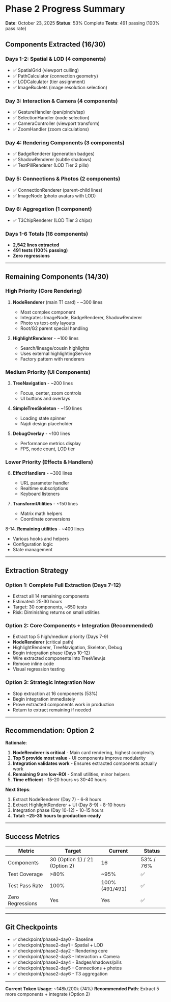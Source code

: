 # Phase 2 Progress Summary

**Date**: October 23, 2025
**Status**: 53% Complete
**Tests**: 491 passing (100% pass rate)

## Components Extracted (16/30)

### Days 1-2: Spatial & LOD (4 components)
- ✅ SpatialGrid (viewport culling)
- ✅ PathCalculator (connection geometry)
- ✅ LODCalculator (tier assignment)
- ✅ ImageBuckets (image resolution selection)

### Day 3: Interaction & Camera (4 components)
- ✅ GestureHandler (pan/pinch/tap)
- ✅ SelectionHandler (node selection)
- ✅ CameraController (viewport transform)
- ✅ ZoomHandler (zoom calculations)

### Day 4: Rendering Components (3 components)
- ✅ BadgeRenderer (generation badges)
- ✅ ShadowRenderer (subtle shadows)
- ✅ TextPillRenderer (LOD Tier 2 pills)

### Day 5: Connections & Photos (2 components)
- ✅ ConnectionRenderer (parent-child lines)
- ✅ ImageNode (photo avatars with LOD)

### Day 6: Aggregation (1 component)
- ✅ T3ChipRenderer (LOD Tier 3 chips)

### Days 1-6 Totals (16 components)
- **2,542 lines extracted**
- **491 tests (100% passing)**
- **Zero regressions**

---

## Remaining Components (14/30)

### High Priority (Core Rendering)
1. **NodeRenderer** (main T1 card) - ~300 lines
   - Most complex component
   - Integrates: ImageNode, BadgeRenderer, ShadowRenderer
   - Photo vs text-only layouts
   - Root/G2 parent special handling
   
2. **HighlightRenderer** - ~100 lines
   - Search/lineage/cousin highlights
   - Uses external highlightingService
   - Factory pattern with renderers

### Medium Priority (UI Components)
3. **TreeNavigation** - ~200 lines
   - Focus, center, zoom controls
   - UI buttons and overlays
   
4. **SimpleTreeSkeleton** - ~150 lines
   - Loading state spinner
   - Najdi design placeholder

5. **DebugOverlay** - ~100 lines
   - Performance metrics display
   - FPS, node count, LOD tier

### Lower Priority (Effects & Handlers)
6. **EffectHandlers** - ~300 lines
   - URL parameter handler
   - Realtime subscriptions
   - Keyboard listeners
   
7. **TransformUtilities** - ~150 lines
   - Matrix math helpers
   - Coordinate conversions

8-14. **Remaining utilities** - ~400 lines
   - Various hooks and helpers
   - Configuration logic
   - State management

---

## Extraction Strategy

### Option 1: Complete Full Extraction (Days 7-12)
- Extract all 14 remaining components
- Estimated: 25-30 hours
- Target: 30 components, ~650 tests
- Risk: Diminishing returns on small utilities

### Option 2: Core Components + Integration (Recommended)
- Extract top 5 high/medium priority (Days 7-9)
- **NodeRenderer** (critical path)
- HighlightRenderer, TreeNavigation, Skeleton, Debug
- Begin integration phase (Days 10-12)
- Wire extracted components into TreeView.js
- Remove inline code
- Visual regression testing

### Option 3: Strategic Integration Now
- Stop extraction at 16 components (53%)
- Begin integration immediately
- Prove extracted components work in production
- Return to extract remaining if needed

---

## Recommendation: Option 2

**Rationale**:
1. **NodeRenderer is critical** - Main card rendering, highest complexity
2. **Top 5 provide most value** - UI components improve modularity
3. **Integration validates work** - Ensures extracted components actually work
4. **Remaining 9 are low-ROI** - Small utilities, minor helpers
5. **Time efficient** - 15-20 hours vs 30-40 hours

**Next Steps**:
1. Extract NodeRenderer (Day 7) - 6-8 hours
2. Extract HighlightRenderer + UI (Day 8-9) - 8-10 hours  
3. Integration phase (Day 10-12) - 10-15 hours
4. **Total: ~25-35 hours to production-ready**

---

## Success Metrics

| Metric | Target | Current | Status |
|--------|--------|---------|--------|
| Components | 30 (Option 1) / 21 (Option 2) | 16 | 53% / 76% |
| Test Coverage | >80% | ~95% | ✅ |
| Test Pass Rate | 100% | 100% (491/491) | ✅ |
| Zero Regressions | Yes | Yes | ✅ |

---

## Git Checkpoints

- ✅ checkpoint/phase2-day0 - Baseline
- ✅ checkpoint/phase2-day1 - Spatial + LOD
- ✅ checkpoint/phase2-day2 - Rendering core
- ✅ checkpoint/phase2-day3 - Interaction + Camera
- ✅ checkpoint/phase2-day4 - Badges/shadows/pills
- ✅ checkpoint/phase2-day5 - Connections + photos
- ✅ checkpoint/phase2-day6 - T3 aggregation

---

**Current Token Usage**: ~148k/200k (74%)
**Recommended Path**: Extract 5 more components + integrate (Option 2)
